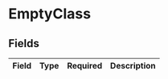 # EmptyClass


## Fields

| Field       | Type        | Required    | Description |
| ----------- | ----------- | ----------- | ----------- |